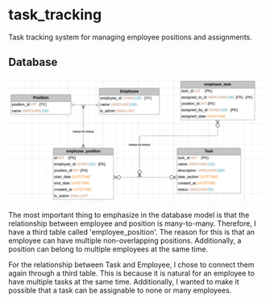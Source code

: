 # task_tracking
Task tracking system for managing employee positions and assignments.

## Database
![Entity relationship diagram](images/ERD.png)

The most important thing to emphasize in the database model 
is that the relationship between employee and position is many-to-many. 
Therefore, I have a third table called 'employee_position'. 
The reason for this is that an employee can have multiple non-overlapping positions. Additionally, a position can belong to multiple employees at the same time.

For the relationship between Task and Employee, I chose to connect them again through a third table. 
This is because it is natural for an employee to have multiple tasks at the same time. Additionally, I wanted to make it possible that a task can be assignable to none or many employees.